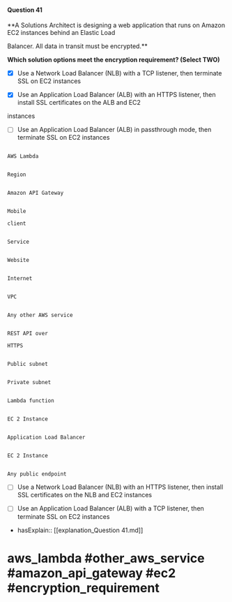 #### Question  41

**A Solutions Architect is designing a web application that runs on Amazon EC2 instances behind an Elastic Load

Balancer. All data in transit must be encrypted.**

**Which solution options meet the encryption requirement? (Select TWO)**

- [x] Use a Network Load Balancer (NLB) with a TCP listener, then terminate SSL on EC2 instances

- [x] Use an Application Load Balancer (ALB) with an HTTPS listener, then install SSL certificates on the ALB and EC2

instances

- [ ] Use an Application Load Balancer (ALB) in passthrough mode, then terminate SSL on EC2 instances

```

AWS Lambda

```

```

Region

```

```

Amazon API Gateway

```

```

Mobile

client

```

```

Service

```

```

Website

```

```

Internet

```

```

VPC

```

```

Any other AWS service

```

```

REST API over

HTTPS

```

```

Public subnet

```

```

Private subnet

```

```

Lambda function

```

```

EC 2 Instance

```

```

Application Load Balancer

```

```

EC 2 Instance

```

```

Any public endpoint

```

- [ ] Use a Network Load Balancer (NLB) with an HTTPS listener, then install SSL certificates on the NLB and EC2 instances

- [ ] Use an Application Load Balancer (ALB) with a TCP listener, then terminate SSL on EC2 instances

- hasExplain:: [[explanation_Question  41.md]]

# aws_lambda #other_aws_service #amazon_api_gateway #ec2 #encryption_requirement
